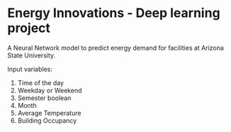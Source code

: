 # Energy Innovations - Deep learning project
A Neural Network model to predict energy demand for facilities at Arizona State University.

Input variables:
1. Time of the day
2. Weekday or Weekend
3. Semester boolean
4. Month
5. Average Temperature
6. Building Occupancy


